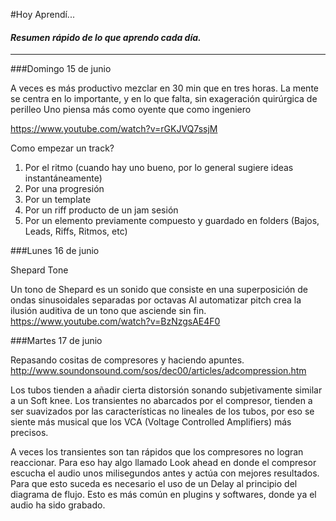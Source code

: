 #Hoy Aprendí...   

#### *Resumen rápido de lo que aprendo cada día.*
----------------

###Domingo 15 de junio

A veces es más productivo mezclar en 30 min que en tres horas.
La mente se centra en lo importante, y en lo que falta, sin exageración quirúrgica de perilleo 
Uno piensa más como oyente que como ingeniero      

https://www.youtube.com/watch?v=rGKJVQ7ssjM   

Como empezar un track?   

1.	Por el ritmo  (cuando hay uno bueno, por lo general sugiere ideas  instantáneamente)  
2.	Por una progresión      
3.	Por un template       
4.	Por un riff producto de un jam sesión      
5.	Por un elemento previamente compuesto y guardado en folders (Bajos, Leads, Riffs, Ritmos, etc)      


###Lunes 16 de junio

Shepard Tone    

Un tono de Shepard es un sonido que consiste en una superposición de ondas sinusoidales separadas por octavas Al automatizar  pitch crea la ilusión auditiva de un tono que asciende sin fin.  
https://www.youtube.com/watch?v=BzNzgsAE4F0   


###Martes 17 de junio

Repasando cositas de compresores y haciendo apuntes.  
http://www.soundonsound.com/sos/dec00/articles/adcompression.htm  


Los tubos tienden a añadir cierta distorsión  sonando subjetivamente similar a un Soft knee. Los transientes no abarcados por el compresor, tienden a ser suavizados por las características no lineales de los tubos, por eso se siente más musical que los VCA (Voltage Controlled Amplifiers) más precisos.   

A veces los transientes son tan rápidos que los compresores no logran reaccionar. Para eso hay algo llamado Look ahead en donde el compresor escucha el audio unos milisegundos antes y actúa con mejores resultados.  Para que esto suceda es necesario el uso de un Delay al principio del diagrama de flujo.  Esto es más común en plugins y softwares, donde ya el audio ha sido grabado.
